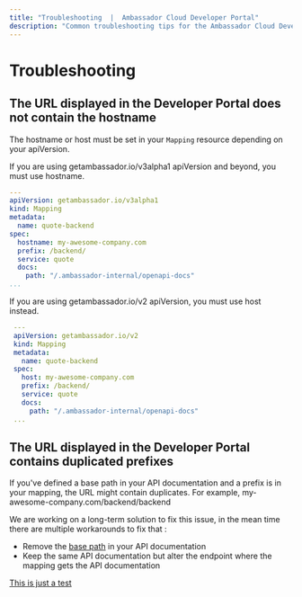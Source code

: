 ```yaml
---
title: "Troubleshooting  |  Ambassador Cloud Developer Portal"
description: "Common troubleshooting tips for the Ambassador Cloud Developer Portal."
---
```


# Troubleshooting

## The URL displayed in the Developer Portal does not contain the hostname

The hostname or host must be set in your `Mapping` resource depending on your apiVersion.

<Alert severity="warning">
  If you are using getambassador.io/v3alpha1 apiVersion and beyond, you must use hostname.
</Alert>

   ```yaml
   ---
   apiVersion: getambassador.io/v3alpha1
   kind: Mapping
   metadata:
     name: quote-backend
   spec:
     hostname: my-awesome-company.com
     prefix: /backend/
     service: quote
     docs:
       path: "/.ambassador-internal/openapi-docs"
   ...
   ```

<Alert severity="warning">
  If you are using getambassador.io/v2 apiVersion, you must use host instead.
</Alert>

  ```yaml
   ---
   apiVersion: getambassador.io/v2
   kind: Mapping
   metadata:
     name: quote-backend
   spec:
     host: my-awesome-company.com
     prefix: /backend/
     service: quote
     docs:
       path: "/.ambassador-internal/openapi-docs"
   ...
   ```

## The URL displayed in the Developer Portal contains duplicated prefixes

If you've defined a base path in your API documentation and a prefix is in your mapping, the URL might contain duplicates.
For example, my-awesome-company.com/backend/backend

We are working on a long-term solution to fix this issue, in the mean time there are multiple workarounds to fix that :
- Remove the [base path](https://swagger.io/docs/specification/2-0/api-host-and-base-path/) in your API documentation
- Keep the same API documentation but alter the endpoint where the mapping gets the API documentation

[This is just a test](.../authenticating/)
